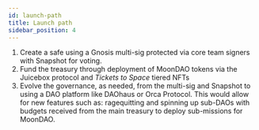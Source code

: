 ```yaml
---
id: launch-path
title: Launch path
sidebar_position: 4
---
```


1. Create a safe using a Gnosis multi-sig protected via core team signers with Snapshot for voting.
2. Fund the treasury through deployment of MoonDAO tokens via the Juicebox protocol and *Tickets to Space* tiered NFTs
3. Evolve the governance, as needed, from the multi-sig and Snapshot to using a DAO platform like DAOhaus or Orca Protocol. This would allow for new features such as: ragequitting and spinning up sub-DAOs with budgets received from the main treasury to deploy sub-missions for MoonDAO.
